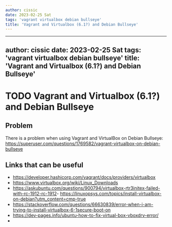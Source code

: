```yaml
---
author: cissic
date: 2023-02-25 Sat
tags: 'vagrant virtualbox debian bullseye'
title: 'Vagrant and Virtualbox (6.1?) and Debian Bullseye'
---
```

---
author: cissic
date: 2023-02-25 Sat
tags: 'vagrant virtualbox debian bullseye'
title: 'Vagrant and Virtualbox (6.1?) and Debian Bullseye'
---


# TODO Vagrant and Virtualbox (6.1?) and Debian Bullseye


## Problem

There is a problem when using Vagrant and VirtualBox on Debian Bullseye:
<https://superuser.com/questions/1769582/vagrant-virtualbox-on-debian-bullseye>


## Links that can be useful

-   <https://developer.hashicorp.com/vagrant/docs/providers/virtualbox>
-   <https://www.virtualbox.org/wiki/Linux_Downloads>
-   <https://askubuntu.com/questions/900794/virtualbox-rtr3initex-failed-with-rc-1912-rc-1912>- <https://linuxopsys.com/topics/install-virtualbox-on-debian?utm_content=cmp-true>
-   <https://stackoverflow.com/questions/66630839/error-when-i-am-trying-to-install-virtualbox-6-1secure-boot-on>
-   <https://dev-pages.info/ubuntu-how-to-fix-virtual-box-vboxdrv-error/>
-   

